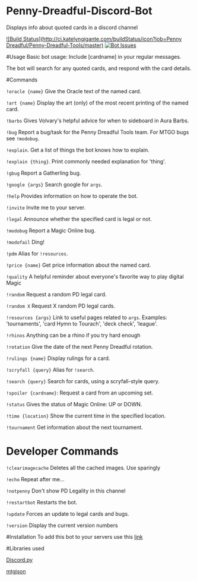 
# Penny-Dreadful-Discord-Bot
Displays info about quoted cards in a discord channel

[![Build Status](http://ci.katelyngigante.com/buildStatus/icon?job=Penny Dreadful/Penny-Dreadful-Tools/master)](http://ci.katelyngigante.com/job/Penny%20Dreadful/job/Penny-Dreadful-Tools/job/master/)
[![Bot Issues](https://badge.waffle.io/PennyDreadfulMTG/Penny-Dreadful-Discord-Bot.svg?label=bot&title=Issues)](http://waffle.io/PennyDreadfulMTG/Penny-Dreadful-Tools)


#Usage
Basic bot usage: Include [cardname] in your regular messages.

The bot will search for any quoted cards, and respond with the card details.

#Commands


`!oracle {name}` Give the Oracle text of the named card.

`!art {name}` Display the art (only) of the most recent printing of the named card.

`!barbs` Gives Volvary's helpful advice for when to sideboard in Aura Barbs.

`!bug` Report a bug/task for the Penny Dreadful Tools team. For MTGO bugs see `!modobug`.

`!explain`. Get a list of things the bot knows how to explain.

`!explain {thing}`. Print commonly needed explanation for 'thing'.

`!gbug` Report a Gatherling bug.

`!google {args}` Search google for `args`.

`!help` Provides information on how to operate the bot.

`!invite` Invite me to your server.

`!legal` Announce whether the specified card is legal or not.

`!modobug` Report a Magic Online bug.

`!modofail` Ding!

`!pdm` Alias for `!resources`.

`!price {name}` Get price information about the named card.

`!quality` A helpful reminder about everyone's favorite way to play digital Magic

`!random` Request a random PD legal card.

`!random X` Request X random PD legal cards.

`!resources {args}` Link to useful pages related to `args`. Examples: 'tournaments', 'card Hymn to Tourach', 'deck check', 'league'.

`!rhinos` Anything can be a rhino if you try hard enough

`!rotation` Give the date of the next Penny Dreadful rotation.

`!rulings {name}` Display rulings for a card.

`!scryfall {query}` Alias for `!search`.

`!search {query}` Search for cards, using a scryfall-style query.

`!spoiler {cardname}`: Request a card from an upcoming set.

`!status` Gives the status of Magic Online: UP or DOWN.

`!time {location}` Show the current time in the specified location.

`!tournament` Get information about the next tournament.

# Developer Commands

`!clearimagecache` Deletes all the cached images.  Use sparingly

`!echo` Repeat after me…

`!notpenny` Don't show PD Legality in this channel

`!restartbot` Restarts the bot.

`!update` Forces an update to legal cards and bugs.

`!version` Display the current version numbers

#Installation
To add this bot to your servers use this <a href='https://discordapp.com/oauth2/authorize?client_id=224755717767299072&scope=bot&permissions=0'>link</a>

#Libraries used

[Discord.py](https://github.com/Rapptz/discord.py)

[mtgjson](https://mtgjson.com/)
